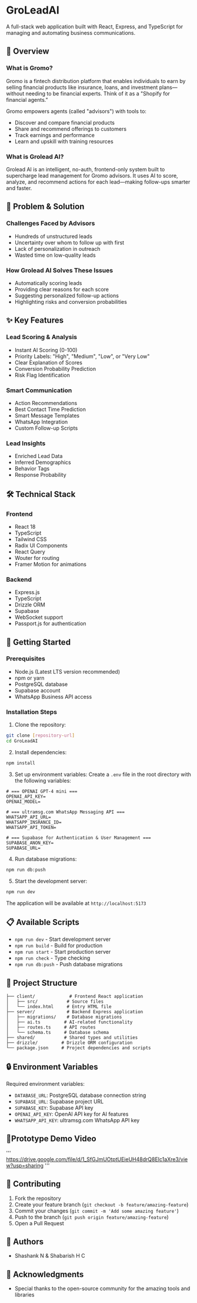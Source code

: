 # GroLeadAI

A full-stack web application built with React, Express, and TypeScript for managing and automating business communications.

## 📖 Overview

### What is Gromo?
Gromo is a fintech distribution platform that enables individuals to earn by selling financial products like insurance, loans, and investment plans—without needing to be financial experts. Think of it as a "Shopify for financial agents."

Gromo empowers agents (called "advisors") with tools to:
- Discover and compare financial products
- Share and recommend offerings to customers
- Track earnings and performance
- Learn and upskill with training resources

### What is Grolead AI?
Grolead AI is an intelligent, no-auth, frontend-only system built to supercharge lead management for Gromo advisors. It uses AI to score, analyze, and recommend actions for each lead—making follow-ups smarter and faster.

## 🎯 Problem & Solution

### Challenges Faced by Advisors
- Hundreds of unstructured leads
- Uncertainty over whom to follow up with first
- Lack of personalization in outreach
- Wasted time on low-quality leads

### How Grolead AI Solves These Issues
- Automatically scoring leads
- Providing clear reasons for each score
- Suggesting personalized follow-up actions
- Highlighting risks and conversion probabilities

## ✨ Key Features

### Lead Scoring & Analysis
- Instant AI Scoring (0-100)
- Priority Labels: "High", "Medium", "Low", or "Very Low"
- Clear Explanation of Scores
- Conversion Probability Prediction
- Risk Flag Identification

### Smart Communication
- Action Recommendations
- Best Contact Time Prediction
- Smart Message Templates
- WhatsApp Integration
- Custom Follow-up Scripts

### Lead Insights
- Enriched Lead Data
- Inferred Demographics
- Behavior Tags
- Response Probability

## 🛠️ Technical Stack

### Frontend
- React 18
- TypeScript
- Tailwind CSS
- Radix UI Components
- React Query
- Wouter for routing
- Framer Motion for animations

### Backend
- Express.js
- TypeScript
- Drizzle ORM
- Supabase
- WebSocket support
- Passport.js for authentication

## 🚀 Getting Started

### Prerequisites
- Node.js (Latest LTS version recommended)
- npm or yarn
- PostgreSQL database
- Supabase account
- WhatsApp Business API access

### Installation Steps

1. Clone the repository:
```bash
git clone [repository-url]
cd GroLeadAI
```

2. Install dependencies:
```bash
npm install
```

3. Set up environment variables:
Create a `.env` file in the root directory with the following variables:
```env
# === OPENAI GPT-4 mini ===
OPENAI_API_KEY=
OPENAI_MODEL=

# === ultramsg.com WhatsApp Messaging API ===
WHATSAPP_API_URL=
WHATSAPP_INSRANCE_ID=
WHATSAPP_API_TOKEN=

# === Supabase for Authentication & User Management ===
SUPABASE_ANON_KEY=
SUPABASE_URL=
```

4. Run database migrations:
```bash
npm run db:push
```

5. Start the development server:
```bash
npm run dev
```

The application will be available at `http://localhost:5173`

## 📋 Available Scripts

- `npm run dev` - Start development server
- `npm run build` - Build for production
- `npm run start` - Start production server
- `npm run check` - Type checking
- `npm run db:push` - Push database migrations

## 📁 Project Structure

```
├── client/             # Frontend React application
│   ├── src/           # Source files
│   └── index.html     # Entry HTML file
├── server/            # Backend Express application
│   ├── migrations/    # Database migrations
│   ├── ai.ts         # AI-related functionality
│   ├── routes.ts     # API routes
│   └── schema.ts     # Database schema
├── shared/           # Shared types and utilities
├── drizzle/         # Drizzle ORM configuration
└── package.json     # Project dependencies and scripts
```

## 🔒 Environment Variables

Required environment variables:
- `DATABASE_URL`: PostgreSQL database connection string
- `SUPABASE_URL`: Supabase project URL
- `SUPABASE_KEY`: Supabase API key
- `OPENAI_API_KEY`: OpenAI API key for AI features
- `WHATSAPP_API_KEY`: ultramsg.com WhatsApp API key

## 📼Prototype Demo Video

'''
https://drive.google.com/file/d/1_SfGJmUOtptUEieUH48drQ8EIc1aXre3/view?usp=sharing
'''

## 🤝 Contributing

1. Fork the repository
2. Create your feature branch (`git checkout -b feature/amazing-feature`)
3. Commit your changes (`git commit -m 'Add some amazing feature'`)
4. Push to the branch (`git push origin feature/amazing-feature`)
5. Open a Pull Request

## 👥 Authors

- Shashank N & Shabarish H C

## 🙏 Acknowledgments

- Special thanks to the open-source community for the amazing tools and libraries 
